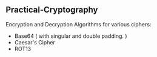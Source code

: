 ## Practical-Cryptography
Encryption and Decryption Algorithms for various ciphers:

* Base64 ( with singular and double padding. )
* Caesar's Cipher
* ROT13
